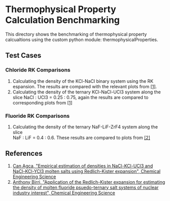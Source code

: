 # Thermophysical Property Calculation Benchmarking
This directory shows the benchmarking of thermophysical property calcualtions using the custom python module: thermophysicalProperties.

## Test Cases

### Chloride RK Comparisons
1. Calculating the density of the KCl-NaCl binary system using the RK espansion. The  results are compared with the relevant plots from [[1]](#agca-empirical).
2. Calculating the density of the ternary KCl-NaCl-UCl3 system along the slice NaCl : UCl3 = 0.25 : 0.75, again the results are compared to corresponding plots from [[1]](#agca-empirical)

### Fluoride RK Comparisons
1. Calculating the density of the ternary NaF-LiF-ZrF4 system along the slice <br> NaF : LiF = 0.4 : 0.6. These results are compared to plots from [[2]](#birri-application)

## References

1. <a name="agca-empirical"></a> [Can Agca, "Empirical estimation of densities in NaCl-KCl-UCl3 and NaCl-KCl-YCl3 molten salts using Redlich-Kister expansion", Chemical Engineering Science](https://www.sciencedirect.com/science/article/pii/S0009250921006515?via%3Dihub)
2. <a name="birri-application"></a> [Anthony Birri, "Application of the Redlich-Kister expansion for estimating the density of molten fluoride psuedo-ternary salt systems of nuclear industry interest", Chemical Engineering Science](https://www.sciencedirect.com/science/article/pii/S0009250922005383#f0010)